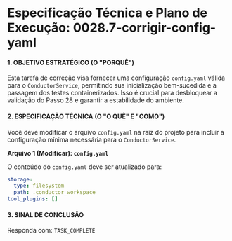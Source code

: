 # Especificação Técnica e Plano de Execução: 0028.7-corrigir-config-yaml

#### 1. OBJETIVO ESTRATÉGICO (O "PORQUÊ")

Esta tarefa de correção visa fornecer uma configuração `config.yaml` válida para o `ConductorService`, permitindo sua inicialização bem-sucedida e a passagem dos testes containerizados. Isso é crucial para desbloquear a validação do Passo 28 e garantir a estabilidade do ambiente.

#### 2. ESPECIFICAÇÃO TÉCNICA (O "O QUÊ" E "COMO")

Você deve modificar o arquivo `config.yaml` na raiz do projeto para incluir a configuração mínima necessária para o `ConductorService`.

**Arquivo 1 (Modificar): `config.yaml`**

O conteúdo do `config.yaml` deve ser atualizado para:

```yaml
storage:
  type: filesystem
  path: .conductor_workspace
tool_plugins: []
```

#### 3. SINAL DE CONCLUSÃO

Responda com: `TASK_COMPLETE`
